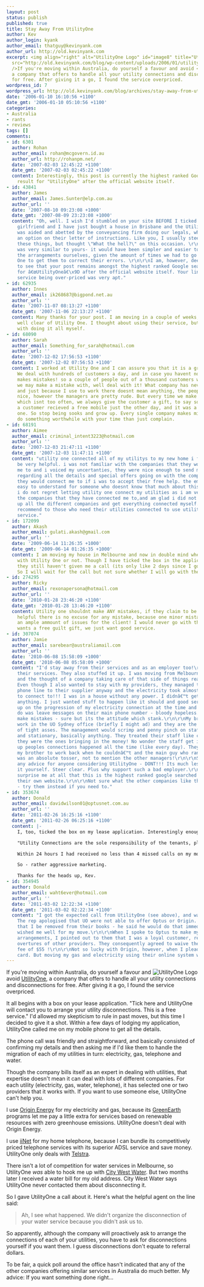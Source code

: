 ```yaml
---
layout: post
status: publish
published: true
title: Stay Away From UtilityOne
author: Kev
author_login: kyank
author_email: thatguy@kevinyank.com
author_url: http://old.kevinyank.com
excerpt: <img align="right" alt="UtilityOne Logo" id="image8" title="UtilityOne Logo"
  src="http://old.kevinyank.com/blog/wp-content/uploads/2006/01/utilityone-logo.thumbnail.gif"
  />If you're moving within Australia, do yourself a favour and avoid <a href="http://www.utilityone.com.au/">UtilityOne</a>,
  a company that offers to handle all your utility connections and disconnections
  for free. After giving it a go, I found the service overpriced.
wordpress_id: 7
wordpress_url: http://old.kevinyank.com/blog/archives/stay-away-from-utilityone/
date: '2006-01-10 16:10:56 +1100'
date_gmt: '2006-01-10 05:10:56 +1100'
categories:
- Australia
- rants
- reviews
tags: []
comments:
- id: 6301
  author: Rohan
  author_email: rohan@mcgovern.id.au
  author_url: http://rohanpm.net/
  date: '2007-02-03 12:45:22 +1100'
  date_gmt: '2007-02-03 02:45:22 +1100'
  content: Interestingly, this post is currently the highest ranked Google search
    result for "UtilityOne" after the official website itself.
- id: 43841
  author: James
  author_email: James.Sunter@elp.com.au
  author_url: ''
  date: '2007-08-10 09:23:08 +1000'
  date_gmt: '2007-08-09 23:23:08 +1000'
  content: "Oh, well. I wish I'd stumbled on your site BEFORE I ticked the box! My
    girlfriend and I have just bought a house in Brisbane and the UtilityOne option
    was aided and abetted by the conveyancing firm doing our legals, who had it as
    an option on their letter of instructions. Like you, I usually steer away from
    these things, but thought \"What the hell?\" on this occasion. \r\n\r\nOur experience
    was very similar to yours- it would have been simpler and easier to have made
    the arrangements ourselves, given the amount of times we had to go back to Utility
    One to get them to correct their errors. \r\n\r\nI am, however, deeply satisfied
    to see that your post remains amongst the highest ranked Google search result
    for â€œUtilityOneâ€\x9D after the official website itself. Your line about their
    service being over-priced was very apt."
- id: 62935
  author: Innes
  author_email: ik268687@bigpond.net.au
  author_url: ''
  date: '2007-11-07 08:13:27 +1100'
  date_gmt: '2007-11-06 22:13:27 +1100'
  content: Many thanks for your post. I am moving in a couple of weeks, and will steer
    well clear of Utility One. I thought about using their service, but have no problem
    with doing it all myself.
- id: 68090
  author: Sarah
  author_email: Something_for_sarah@hotmail.com
  author_url: ''
  date: '2007-12-02 17:56:53 +1100'
  date_gmt: '2007-12-02 07:56:53 +1100'
  content: I worked at Utility One and I can assure you that it is a great service.
    We deal with hundreds of customers a day, and in case you havent noticed, everyone
    makes mistakes! so a couple of people out of a thousand customers we deal with
    we may make a mistake with, well deal with it! What company has never made mistakes?
    and just because I use to work there doesnt mean anything, the people there are
    nice, however the managers are pretty rude. But every time we make a mistake,
    which isnt too often, we always give the customer a gift, to say sorry, For example,
    a customer recieved a free mobile just the other day, and it was a very expensive
    one. So stop being sooks and grow up. Every single company makes mistakes, so
    do something worthwhile with your time than just complain.
- id: 68191
  author: Aimee
  author_email: criminal_intent3223@hotmail.com
  author_url: ''
  date: '2007-12-03 21:47:11 +1100'
  date_gmt: '2007-12-03 11:47:11 +1100'
  content: "utility one connected all of my utilitys to my new home i found them to
    be very helpful. i was not familiar with the companies that they would connect
    me to and i voiced my uncertanties, they were nice enough to send me an e mail
    regarding all the details and special offers going on with the companies that
    they would connect me to if i was to accept their free help. the email was very
    easy to understand for someone who doesnt know that much about this sort of thing.
    i do not regret letting utility one connect my utilities as i am very happy with
    the companies that they have connected me to,and am glad i did not have to ring
    up all the different companies and get everything connected myself.\r\ni would
    recommend to those who need their utilities connected to use utility ones free
    service."
- id: 172099
  author: Akash
  author_email: gulati.akash@gmail.com
  author_url: ''
  date: '2009-06-14 11:26:35 +1000'
  date_gmt: '2009-06-14 01:26:35 +1000'
  content: I am moving my house in Melbourne and now in double mind whether to go
    with Utility One or not. Though I have ticked the box in the application form,
    they still haven't given me a call (its only like 2 days since I got the confirmation).
    So I will wait for the call but not sure whether I will go with them or not.
- id: 274295
  author: Ricky
  author_email: rexonapersona@hotmail.com
  author_url: ''
  date: '2010-01-28 23:46:20 +1100'
  date_gmt: '2010-01-28 13:46:20 +1100'
  content: Utility one shouldnt make ANY mistakes, if they claim to be good and or
    helpful there is no excuse for any mistake, because one minor mistake can cause
    an ample ammount of issues for the client! I would never go with them... No one
    wants a free guilt gift, we just want good service.
- id: 307074
  author: Jamie
  author_email: sarebear@australiamail.com
  author_url: ''
  date: '2010-06-08 15:58:09 +1000'
  date_gmt: '2010-06-08 05:58:09 +1000'
  content: "I'd stay away from their services and as an employer too!\r\n\r\nI used
    their services. They also stuffed it up. I was moving from Melbourne to Brisbane
    and the thought of a company taking care of that side of things really appealed.
    Even though I also wanted to stay with my providers, they managed to connect my
    phone line to their supplier anyway and the electricity took almost two weeks
    to connect to!!! I was in a house without any power. I didnâ€™t get 'gift' or
    anything. I just wanted stuff to happen like it should and good service. I followed
    up on the progression of my electricity connection at the time and all I could
    do was leave messages on their main phone number - bloody hopeless. And people
    make mistakes - sure but its the attitude which stank.\r\n\r\nMy brother used
    work in the UO Sydney office (briefly I might ad) and they are the biggest bunch
    of tight asses. The management would scrimp and penny pinch on staff functions
    and stationary, basically anything. They treated their staff like crap considering
    they were the ones bringing in the money! No wonder the staff get it wrong. Stuffing
    up peoples connections happened all the time (like every day). They used to pressure
    my brother to work back when he couldnâ€™t and the main guy who ran the company
    was an absolute tosser, not to mention the other managers!\r\n\r\nSo if I have
    any advice for anyone considering UtilityOne - DONT!!! Its much less hassle doing
    it yourself. Steer clear. Plus why support such a bad employer.\r\n\r\nDoesnt
    surprise me at all that this is the highest ranked google searched item under
    their own website.\r\n\r\nNot sure what the other companies like this are like
    - try them instead if you need to."
- id: 353674
  author: Donald
  author_email: davidwilson01@optusnet.com.au
  author_url: ''
  date: '2011-02-26 16:25:16 +1100'
  date_gmt: '2011-02-26 06:25:16 +1100'
  content: |-
    I, too, ticked the box on my lease application. Interestingly enough the agent repeated the recommendation in my lease offer:

    "Utility Connections are the sole responsibility of the tenants, please ensure that you make contact with the relevant Gas, Electricity, Water and Phone providers or utilise the free connection service via Utility One 13 18 19. This needs to be arranged at least 48 hours prior to the commencement date, [we] take no liability for utility connections." It seems the agents get a kickback.

    Within 24 hours I had received no less than 4 missed calls on my mobile and 2 text messages to contact UtilityOne urgently. A rep finally caught me. I told him I hadn't even signed the lease yet, and I would be in contact if I chose to avail myself of their services.

    So - rather aggressive marketing.

    Thanks for the heads up, Kev.
- id: 354945
  author: Donald
  author_email: waht6ever@hotmail.com
  author_url: ''
  date: '2011-03-02 12:22:34 +1100'
  date_gmt: '2011-03-02 02:22:34 +1100'
  content: "I got the expected call from UtilityOne (see above), and was treated courteously.
    The rep apologised that UO were not able to offer Optus or Origin. So I requested
    that I be removed from their books - he said he would do that immediately and
    wished me well for my move.\r\n\r\nWhen I spoke to Optus to make my own reconnection
    arrangements, I pointed out to them that I was a loyal customer, resisting the
    overtures of other providers. They consequently agreed to waive the reconnection
    fee of $55 !\r\n\r\nNot so lucky with Origin, however, when I pleaded the loyalty
    card. But moving my gas and electricity using their online system was simple."
---
```

<p><img align="right" alt="UtilityOne Logo" id="image8" title="UtilityOne Logo" src="http://old.kevinyank.com/blog/wp-content/uploads/2006/01/utilityone-logo.thumbnail.gif" />If you're moving within Australia, do yourself a favour and avoid <a href="http://www.utilityone.com.au/">UtilityOne</a>, a company that offers to handle all your utility connections and disconnections for free. After giving it a go, I found the service overpriced.<a id="more"></a><a id="more-7"></a></p>
<p>It all begins with a box on your lease application. "Tick here and UtilityOne will contact you to arrange your utility disconnections. This is a free service." I'd allowed my skepticism to rule in past moves, but this time I decided to give it a shot. Within a few days of lodging my application, UtilityOne called me on my mobile phone to get all the details.</p>
<p>The phone call was friendly and straightforward, and basically consisted of confirming my details and then asking me if I'd like them to handle the migration of each of my utilities in turn: electricity, gas, telephone and water.</p>
<p>Though the company bills itself as an expert in dealing with utilities, that expertise doesn't mean it can deal with lots of different companies. For each utility (electricity, gas, water, telephone), it has selected one or two providers that it works with. If you want to use someone else, UtilityOne can't help you.</p>
<p>I use <a href="http://www.originenergy.com.au/">Origin Energy</a> for my electricity and gas, because its  <a href="http://www.originenergy.com.au/home/home_subnav.php?pageid=1542#">GreenEarth</a> programs let me pay a little extra for services based on renewable resources with zero greenhouse emissions. UtilityOne doesn't deal with Origin Energy.</p>
<p>I use <a href="http://www.iinet.net.au/">iiNet</a> for my home telephone, because I can bundle its competitively priced telephone services with its superior ADSL service and save money. UtilityOne only deals with <a href="http://telstra.com/">Telstra</a>.</p>
<p>There isn't a lot of competition for water services in Melbourne, so UtilityOne <em>was</em> able to hook me up with <a href="http://www.citywestwater.com.au/">City West Water</a>. But two months later I received a water bill for my old address. City West Water says UtilityOne never contacted them about disconnecting it.</p>
<p>So I gave UtilityOne a call about it. Here's what the helpful agent on the line said:</p>
<blockquote><p>Ah, I see what happened. We didn't organize the disconnection of your water service because you didn't ask us to.</p></blockquote>
<p>So apparently, although the company will proactively ask to arrange the connections of each of your utilities, you have to ask for disconnections yourself if you want them. I guess disconnections don't equate to referral dollars.</p>
<p>To be fair, a quick poll around the office hasn't indicated that any of the other companies offering similar services in Australia do much better. My advice: If you want something done right...</p>
